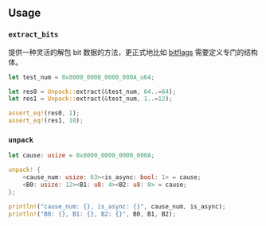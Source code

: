 
## Usage

### `extract_bits`

提供一种灵活的解包 bit 数据的方法，更正式地比如 [bitflags](https://github.com/bitflags/bitflags) 需要定义专门的结构体。

```rust
let test_num = 0x8000_0000_0000_000A_u64;

let res0 = Unpack::extract(&test_num, 64..=64);
let res1 = Unpack::extract(&test_num, 1..=12);

assert_eq!(res0, 1);
assert_eq!(res1, 10);
```

### `unpack`

```rust
let cause: usize = 0x8000_0000_0000_000A;

unpack! {
    <cause_num: usize: 63><is_async: bool: 1> = cause;
    <B0: usize: 12><B1: u8: 4><B2: u8: 8> = cause;
};

println!("cause_num: {}, is_async: {}", cause_num, is_async);
println!("B0: {}, B1: {}, B2: {}", B0, B1, B2);
```
